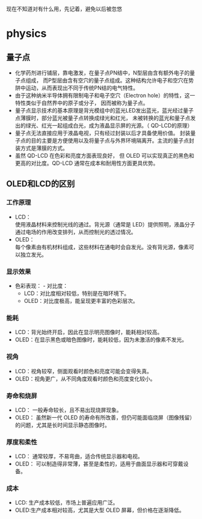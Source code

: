 现在不知道对有什么用，先记着，避免以后被忽悠
# physics
## 量子点
- 化学药剂进行铺层，靠电激发，在量子点PN结中，N型层由含有额外电子的量子点组成，
而P型层由含有空穴的量子点组成。这种结构允许电子和空穴在势阱中运动，从而表现出不同于传统PN结的电气特性。
- 由于这种纳米半导体拥有限制电子和电子空穴（Electron hole）的特性，这一特性类似于自然界中的原子或分子，
因而被称为量子点。
- 量子点显示技术的基本原理是背光模组中的蓝光LED发出蓝光，蓝光经过量子点薄膜时，部分蓝光被量子点转换成绿光和红光，
未被转换的蓝光和量子点发出的绿光、红光一起组成白光，成为液晶显示屏的光源。（ QD-LCD的原理）
- 量子点无法直接应用于液晶电视，只有经过封装以后才具备使用价值。
封装量子点的目的主要是方便使用以及将量子点与外界环境隔离开。主流的量子点封装方式是薄膜的方式。
- 虽然 QD-LCD 在色彩和亮度方面表现良好，
但 OLED 可以实现真正的黑色和更高的对比度。QD-LCD 通常在成本和耐用性方面更具优势。
## OLED和LCD的区别
### 工作原理
- LCD：\
   使用液晶材料来控制光线的通过。背光源（通常是 LED）提供照明，液晶分子通过电场的作用改变排列，从而控制光的透过情况。
- OLED：\
   每个像素由有机材料组成，这些材料在通电时会自发光。没有背光源，像素可以独立发光。
### 显示效果
- 色彩表现： 
               - 对比度： 
  - LCD：对比度相对较低，特别是在暗环境下。 
  - OLED：对比度极高，能呈现更丰富的色彩层次。 
### 能耗
  - LCD：背光始终开启，因此在显示明亮图像时，能耗相对较高。 
  - OLED：在显示黑色或暗色图像时，能耗较低，因为未激活的像素不发光。
### 视角
  - LCD：视角较窄，侧面观看时颜色和亮度可能会变得失真。
  - OLED：视角更广，从不同角度观看时颜色和亮度变化较小。
### 寿命和烧屏
   - LCD： 一般寿命较长，且不易出现烧屏现象。
   - OLED： 虽然新一代 OLED 的寿命有所改善，但仍可能面临烧屏（图像残留）的问题，尤其是长时间显示静态图像时。
### 厚度和柔性
   - LCD： 通常较厚，不易弯曲，适合传统显示器和电视。
   - OLED： 可以制造得非常薄，甚至是柔性的，适用于曲面显示器和可穿戴设备。
### 成本
   - LCD: 生产成本较低，市场上普遍应用广泛。
   - OLED:生产成本相对较高，尤其是大型 OLED 屏幕，但价格在逐渐降低。